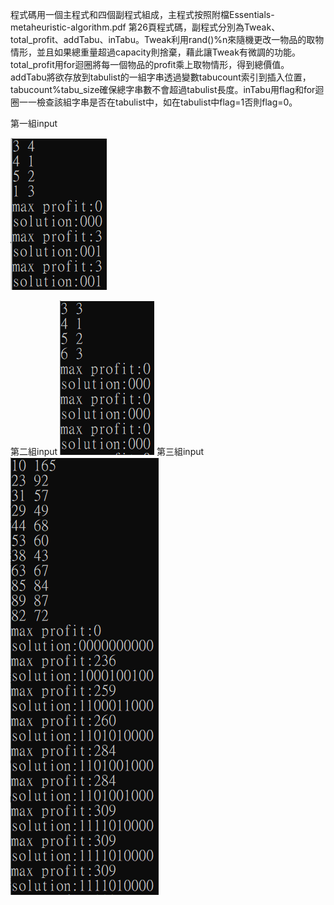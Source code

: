程式碼用一個主程式和四個副程式組成，主程式按照附檔Essentials-metaheuristic-algorithm.pdf 第26頁程式碼，副程式分別為Tweak、total_profit、addTabu、inTabu。Tweak利用rand()%n來隨機更改一物品的取物情形，並且如果總重量超過capacity則捨棄，藉此讓Tweak有微調的功能。total_profit用for迴圈將每一個物品的profit乘上取物情形，得到總價值。addTabu將欲存放到tabulist的一組字串透過變數tabucount索引到插入位置，tabucount%tabu_size確保總字串數不會超過tabulist長度。inTabu用flag和for迴圈一一檢查該組字串是否在tabulist中，如在tabulist中flag=1否則flag=0。

第一組input

![image](https://github.com/Ray-web2/tabu0-1/blob/main/%E7%AC%AC%E4%B8%80%E7%B5%84.png)

第二組input
![image](https://github.com/Ray-web2/tabu0-1/blob/main/%E7%AC%AC%E4%BA%8C%E7%B5%84.png)
第三組input
![image](https://github.com/Ray-web2/tabu0-1/blob/main/%E7%AC%AC%E4%B8%89%E7%B5%84.png)

